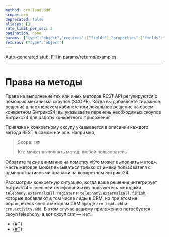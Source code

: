 ```yaml
---
method: crm.lead.add
scope: crm
deprecated: false
aliases: []
rate_limit_per_sec: 2
pagination: none
params: {"type":"object","required":["fields"],"properties":{"fields":{"type":"object"}}}
returns: {"type":"object"}
---
```


Auto-generated stub. Fill in params/returns/examples.

---

# Права на методы

Права на выполнение тех или иных методов REST API регулируются с помощью механизма скоупов (SCOPE). Когда вы добавляете тиражное решение в партнерском кабинете или локальное решение на своем конкретном Битрикс24, вы указываете перечень необходимых скоупов Битрикс24 для работы конкретного приложения. 

Привязка к конкретному скоупу указывается в описании каждого метода REST в самом начале. Например,

> Scope: `CRM`
>
> Кто может выполнять метод: любой пользователь

Обратите также внимание на пометку «Кто может выполнять метод». Часть методов может вызываться только от имени пользователя с административными правами на конкретном Битрикс24.

Рассмотрим конкретную ситуацию, когда ваше решение интегрирует Битрикс24 с внешней телефонией и вы пользуетесь методами `telephony.externalcall.register` и `telephony.externalcall.finish`, которые добавляют в том числе лиды в CRM, но при этом не обращаетесь явно к методам CRM вроде `crm.lead.add` и `crm.activity.add`. В этом случае вашему приложению потребуется скоуп telephony, а вот скоуп crm — нет.

- [{#T}](./permissions.md)
- [{#T}](./confirmation.md)
